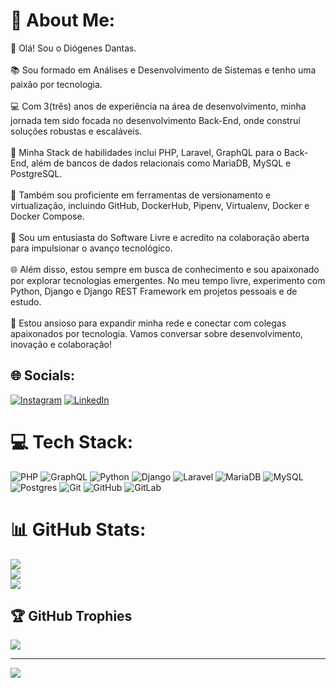 # 💫 About Me:
👋 Olá! Sou o Diógenes Dantas.<br><br>📚 Sou formado em Análises e Desenvolvimento de Sistemas e tenho uma paixão por tecnologia.<br><br>💻 Com 3(três) anos de experiência na área de desenvolvimento, minha jornada tem sido focada no desenvolvimento Back-End, onde construí soluções robustas e escaláveis.<br><br>🔧 Minha Stack de habilidades inclui PHP, Laravel, GraphQL para o Back-End, além de bancos de dados relacionais como MariaDB, MySQL e PostgreSQL.<br><br>🐳 Também sou proficiente em ferramentas de versionamento e virtualização, incluindo GitHub, DockerHub, Pipenv, Virtualenv, Docker e Docker Compose.<br><br>🌟 Sou um entusiasta do Software Livre e acredito na colaboração aberta para impulsionar o avanço tecnológico.<br><br>🌐 Além disso, estou sempre em busca de conhecimento e sou apaixonado por explorar tecnologias emergentes. No meu tempo livre, experimento com Python, Django e Django REST Framework em projetos pessoais e de estudo.<br><br>📖 Estou ansioso para expandir minha rede e conectar com colegas apaixonados por tecnologia. Vamos conversar sobre desenvolvimento, inovação e colaboração!


## 🌐 Socials:
[![Instagram](https://img.shields.io/badge/Instagram-%23E4405F.svg?logo=Instagram&logoColor=white)](https://instagram.com/doginnndantas) [![LinkedIn](https://img.shields.io/badge/LinkedIn-%230077B5.svg?logo=linkedin&logoColor=white)](https://linkedin.com/in/doginnn) 

# 💻 Tech Stack:
![PHP](https://img.shields.io/badge/php-%23777BB4.svg?style=for-the-badge&logo=php&logoColor=white) ![GraphQL](https://img.shields.io/badge/-GraphQL-E10098?style=for-the-badge&logo=graphql&logoColor=white) ![Python](https://img.shields.io/badge/python-3670A0?style=for-the-badge&logo=python&logoColor=ffdd54) ![Django](https://img.shields.io/badge/django-%23092E20.svg?style=for-the-badge&logo=django&logoColor=white) ![Laravel](https://img.shields.io/badge/laravel-%23FF2D20.svg?style=for-the-badge&logo=laravel&logoColor=white) ![MariaDB](https://img.shields.io/badge/MariaDB-003545?style=for-the-badge&logo=mariadb&logoColor=white) ![MySQL](https://img.shields.io/badge/mysql-4479A1.svg?style=for-the-badge&logo=mysql&logoColor=white) ![Postgres](https://img.shields.io/badge/postgres-%23316192.svg?style=for-the-badge&logo=postgresql&logoColor=white) ![Git](https://img.shields.io/badge/git-%23F05033.svg?style=for-the-badge&logo=git&logoColor=white) ![GitHub](https://img.shields.io/badge/github-%23121011.svg?style=for-the-badge&logo=github&logoColor=white) ![GitLab](https://img.shields.io/badge/gitlab-%23181717.svg?style=for-the-badge&logo=gitlab&logoColor=white)
# 📊 GitHub Stats:
![](https://github-readme-stats.vercel.app/api?username=doginnn&theme=dracula&hide_border=false&include_all_commits=false&count_private=true)<br/>
![](https://github-readme-streak-stats.herokuapp.com/?user=doginnn&theme=dracula&hide_border=false)<br/>
![](https://github-readme-stats.vercel.app/api/top-langs/?username=doginnn&theme=dracula&hide_border=false&include_all_commits=false&count_private=true&layout=compact)

## 🏆 GitHub Trophies
![](https://github-profile-trophy.vercel.app/?username=doginnn&theme=radical&no-frame=false&no-bg=true&margin-w=4)

---
[![](https://visitcount.itsvg.in/api?id=doginnn&icon=0&color=1)](https://visitcount.itsvg.in)

<!-- Proudly created with GPRM ( https://gprm.itsvg.in ) -->